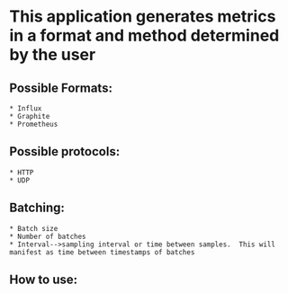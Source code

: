 # This application generates metrics in a format and method determined by the user

## Possible Formats:
    * Influx
    * Graphite
    * Prometheus

## Possible protocols:
    * HTTP
    * UDP

## Batching:
    * Batch size
    * Number of batches
    * Interval-->sampling interval or time between samples.  This will manifest as time between timestamps of batches

## How to use:
    